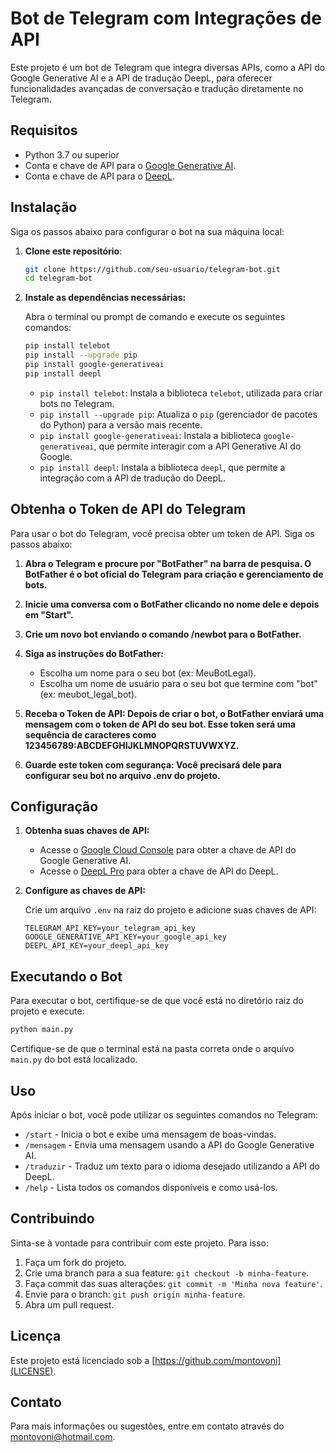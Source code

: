 
# Bot de Telegram com Integrações de API

Este projeto é um bot de Telegram que integra diversas APIs, como a API do Google Generative AI e a API de tradução DeepL, para oferecer funcionalidades avançadas de conversação e tradução diretamente no Telegram.

## Requisitos

- Python 3.7 ou superior
- Conta e chave de API para o [Google Generative AI](https://developers.google.com/).
- Conta e chave de API para o [DeepL](https://www.deepl.com/pro-api).

## Instalação

Siga os passos abaixo para configurar o bot na sua máquina local:

1. **Clone este repositório**:

   ```bash
   git clone https://github.com/seu-usuario/telegram-bot.git
   cd telegram-bot
   ```

2. **Instale as dependências necessárias:**

   Abra o terminal ou prompt de comando e execute os seguintes comandos:

   ```bash
   pip install telebot
   pip install --upgrade pip
   pip install google-generativeai
   pip install deepl
   ```

   - `pip install telebot`: Instala a biblioteca `telebot`, utilizada para criar bots no Telegram.
   - `pip install --upgrade pip`: Atualiza o `pip` (gerenciador de pacotes do Python) para a versão mais recente.
   - `pip install google-generativeai`: Instala a biblioteca `google-generativeai`, que permite interagir com a API Generative AI do Google.
   - `pip install deepl`: Instala a biblioteca `deepl`, que permite a integração com a API de tradução do DeepL.

## Obtenha o Token de API do Telegram

Para usar o bot do Telegram, você precisa obter um token de API. Siga os passos abaixo:

1. **Abra o Telegram e procure por "BotFather" na barra de pesquisa. O BotFather é o bot oficial do Telegram para criação e gerenciamento de bots.**

2. **Inicie uma conversa com o BotFather clicando no nome dele e depois em "Start".**

3. **Crie um novo bot enviando o comando /newbot para o BotFather.**

4. **Siga as instruções do BotFather:**

   - Escolha um nome para o seu bot (ex: MeuBotLegal).
   - Escolha um nome de usuário para o seu bot que termine com "bot" (ex: meubot_legal_bot).
     
5. **Receba o Token de API: Depois de criar o bot, o BotFather enviará uma mensagem com o token de API do seu bot. Esse token será uma sequência de caracteres como 123456789:ABCDEFGHIJKLMNOPQRSTUVWXYZ.**

5. **Guarde este token com segurança: Você precisará dele para configurar seu bot no arquivo .env do projeto.**

## Configuração

1. **Obtenha suas chaves de API:**

   - Acesse o [Google Cloud Console](https://console.cloud.google.com/) para obter a chave de API do Google Generative AI.
   - Acesse o [DeepL Pro](https://www.deepl.com/pro-api) para obter a chave de API do DeepL.

2. **Configure as chaves de API:**

   Crie um arquivo `.env` na raiz do projeto e adicione suas chaves de API:

   ```plaintext
   TELEGRAM_API_KEY=your_telegram_api_key
   GOOGLE_GENERATIVE_API_KEY=your_google_api_key
   DEEPL_API_KEY=your_deepl_api_key
   ```

## Executando o Bot

Para executar o bot, certifique-se de que você está no diretório raiz do projeto e execute:

```bash
python main.py
```

Certifique-se de que o terminal está na pasta correta onde o arquivo `main.py` do bot está localizado.

## Uso

Após iniciar o bot, você pode utilizar os seguintes comandos no Telegram:

- `/start` - Inicia o bot e exibe uma mensagem de boas-vindas.
- `/mensagem` - Envia uma mensagem usando a API do Google Generative AI.
- `/traduzir` - Traduz um texto para o idioma desejado utilizando a API do DeepL.
- `/help` - Lista todos os comandos disponíveis e como usá-los.

## Contribuindo

Sinta-se à vontade para contribuir com este projeto. Para isso:

1. Faça um fork do projeto.
2. Crie uma branch para a sua feature: `git checkout -b minha-feature`.
3. Faça commit das suas alterações: `git commit -m 'Minha nova feature'`.
4. Envie para o branch: `git push origin minha-feature`.
5. Abra um pull request.

## Licença

Este projeto está licenciado sob a [https://github.com/montovoni](LICENSE).

## Contato

Para mais informações ou sugestões, entre em contato através do [montovoni@hotmail.com](mailto:montovoni@hotmail.com).
